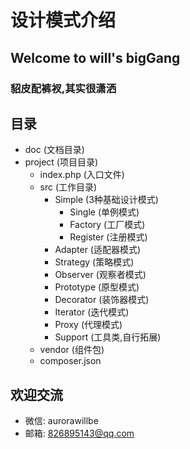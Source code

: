 # 设计模式介绍
## Welcome to will's bigGang
### 貂皮配裤衩,其实很潇洒

## 目录
- doc (文档目录)
- project (项目目录)
    - index.php (入口文件)
    - src (工作目录)
        - Simple (3种基础设计模式)
          - Single (单例模式)
          - Factory (工厂模式)
          - Register (注册模式)
        - Adapter (适配器模式)
        - Strategy (策略模式)
        - Observer (观察者模式)
        - Prototype (原型模式)
        - Decorator (装饰器模式)
        - Iterator (迭代模式)
        - Proxy (代理模式) 
        - Support (工具类,自行拓展)
    - vendor (组件包)
    - composer.json

## 欢迎交流
- 微信: aurorawillbe
- 邮箱: 826895143@qq.com
